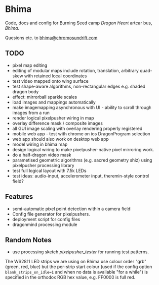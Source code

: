 # Bhima

Code, docs and config for Burning Seed camp _Dragon Heart_ artcar bus, _Bhima_.

Quesions etc. to [bhima@chromosundrift.com](mailto:bhima@chromosundrift.com)

## TODO

* pixel map editing
* editing of modular maps include rotation, translation, arbitrary quad-skew with retained local coordinates
* test video mapped onto wing surface
* test shape-aware algorithms, non-rectangular edges e.g. shaded dragon body
* effect: mirrorball sparkle scales
* load images and mappings automatically
* make imagemapping asynchronous with UI - ability to scroll through images from a run
* render logical pixelpusher wiring in map
* overlay difference mask / composite images
* all GUI image scaling with overlay rendering properly registered
* mobile web app - test with chrome on ios DragonProgram selection 
* web app should also work on desktop web app
* model wiring in bhima map
* design logical wiring to make pixelpusher-native pixel mirroring work.
* do a half-dragon video mask
* parametised geometric algorithms (e.g. sacred geometry shiz) using pixelpusher processing library
* test full logical layout with 7.5k LEDs
* test ideas: audio-input, accelerometer input, theremin-style control field?

## Features

* semi-automatic pixel point detection within a camera field
* Config file generator for pixelpushers.
* deployment script for config files
* dragonmind processing module

## Random Notes

* use processing sketch *pixelpusher_tester* for running test patterns.

The WS2811 LED strips we are using on Bhima use colour order "grb" (green, red, blue) but the per-strip start colour (used if the config option `blank_strips_on_idle=1` and when no data is available "for a while") is specified in the orthodox RGB hex value, e.g. FF0000 is full red.


